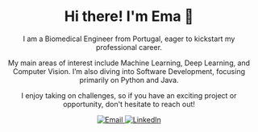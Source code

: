 <div align="center">
  <h1>Hi there! I'm Ema 👋</h1>
</div>

<p align="center">
  I am a Biomedical Engineer from Portugal, eager to kickstart my professional career.
</p>

<p align="center">
  My main areas of interest include Machine Learning, Deep Learning, and Computer Vision. I’m also diving into Software Development, focusing primarily on Python and Java.
</p>

<p align="center">
  I enjoy taking on challenges, so if you have an exciting project or opportunity, don't hesitate to reach out!
</p>

<p align="center">
  <a href="mailto:emamacedo@hotmail.com">
    <img src="https://img.shields.io/badge/Email-Email-red?style=flat-square&logo=gmail&logoColor=white" alt="Email">
  </a>
  <a href="https://www.linkedin.com/in/emamacedo/">
    <img src="https://img.shields.io/badge/-LinkedIn-blue?style=flat-square&logo=linkedin&logoColor=white" alt="LinkedIn">
  </a>
</p>

<!---
emammacedo/emammacedo is a ✨ special ✨ repository because its `README.md` (this file) appears on your GitHub profile.
You can click the Preview link to take a look at your changes.
--->
